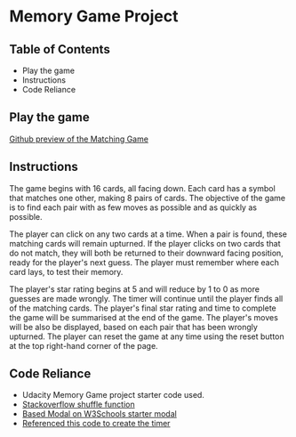 # Memory Game Project

## Table of Contents

* Play the game
* Instructions
* Code Reliance

## Play the game

[Github preview of the Matching Game](http://htmlpreview.github.io/?https://github.com/stealing-pencils/fend-project-memory-game/blob/master/index.html)


## Instructions

The game begins with 16 cards, all facing down.  Each card has a symbol that matches one other,
making 8 pairs of cards.  The objective of the game is to find each pair with as few
moves as possible and as quickly as possible.

The player can click on any two cards at a time.  When a pair is found,
these matching cards will remain upturned.  If the player clicks on two cards that do
not match, they will both be returned to their downward facing position, ready for the
player's next guess.  The player must remember where each card lays, to test their
memory.

The player's star rating begins at 5 and will reduce by 1 to 0 as more guesses are
made wrongly.  The timer will continue until the player finds all of the matching
cards.  The player's final star rating and time to complete the game will be
summarised at the end of the game.  The player's moves will be also be displayed,
based on each pair that has been wrongly upturned. The player can reset the game
at any time using the reset button at the top right-hand corner of the page.


## Code Reliance

- Udacity Memory Game project starter code used.
- [Stackoverflow shuffle  function](https://stackoverflow.com/questions/2450954/how-to-randomize-shuffle-a-javascript-array/2450976#2450976)
- [Based Modal on W3Schools starter modal](https://www.w3schools.com/howto/howto_css_modals.asp)
- [Referenced this code to create the timer](http://logicalmoon.com/2015/05/using-javascript-to-create-a-timer/)
